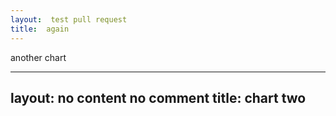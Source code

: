 ```yaml
---
layout:  test pull request
title:  again
---
```

another chart

---
layout: no content no comment
title: chart two 
---
